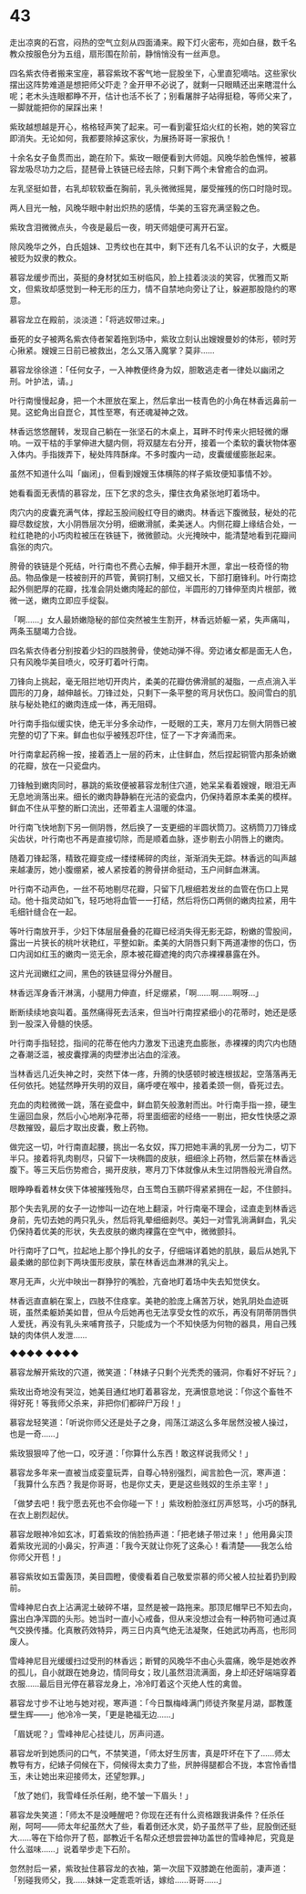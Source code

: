 # 43

走出凉爽的石宫，闷热的空气立刻从四面涌来。殿下灯火密布，亮如白昼，数千名教众按服色分为五组，扇形围在阶前，静悄悄没有一丝声息。

四名紫衣侍者搬来宝座，慕容紫玫不客气地一屁股坐下，心里直犯嘀咕。这些家伙摆出这阵势难道是想把师父吓走？金开甲不必说了，就剩一只眼睛还出来瞎混什么呢；老木头连眼都睁不开，估计也活不长了；别看屠胖子站得挺稳，等师父来了，一脚就能把你的屎踩出来！

紫玫越想越是开心，格格轻声笑了起来。可一看到霍狂焰火红的长袍，她的笑容立即消失。无论如何，我都要除掉这家伙，为展扬哥哥一家报仇！

十余名女子鱼贯而出，跪在阶下。紫玫一眼便看到大师姐。风晚华脸色憔悴，被慕容龙吸尽功力之后，琵琶骨上铁链已经去除，只剩下两个未曾癒合的血洞。

左乳坚挺如昔，右乳却软软垂在胸前，乳头微微摇晃，屡受摧残的伤口时隐时现。

两人目光一触，风晚华眼中射出炽热的感情，华美的玉容充满坚毅之色。

紫玫含泪微微点头，今夜是最后一夜，明天师姐便可离开石室。

除风晚华之外，白氏姐妹、卫秀纹也在其中，剩下还有几名不认识的女子，大概是被贬为奴隶的教众。

慕容龙缓步而出，英挺的身材犹如玉树临风，脸上挂着淡淡的笑容，优雅而又斯文，但紫玫却感觉到一种无形的压力，情不自禁地向旁让了让，躲避那股隐约的寒意。

慕容龙立在殿前，淡淡道：「将逃奴带过来。」

垂死的女子被两名紫衣侍者架着拖到场中，紫玫立刻认出嫂嫂曼妙的体形，顿时芳心揪紧。嫂嫂三日前已被救出，怎么又落入魔掌？莫非……

慕容龙徐徐道：「任何女子，一入神教便终身为奴，胆敢逃走者一律处以幽闭之刑。叶护法，请。」

叶行南慢慢起身，把一个木匣放在案上，然后拿出一枝青色的小角在林香远鼻前一晃。这蛇角出自崑仑，其性至寒，有还魂凝神之效。

林香远悠悠醒转，发现自己躺在一张坚石的木桌上，耳畔不时传来火把轻微的爆响。一双干枯的手掌伸进大腿内侧，将双腿左右分开，接着一个柔软的囊状物体塞入体内。手指拨弄下，秘处阵阵酥痒。不多时腹内一动，皮囊缓缓膨胀起来。

虽然不知道什么叫「幽闭」，但看到嫂嫂玉体横陈的样子紫玫便知事情不妙。

她看看面无表情的慕容龙，压下乞求的念头，攥住衣角紧张地盯着场中。

肉穴内的皮囊充满气体，撑起玉股间殷红夺目的嫩肉。林香远下腹微鼓，秘处的花瓣尽数绽放，大小阴唇层次分明，细嫩滑腻，柔美迷人。内侧花瓣上缘结合处，一粒红艳艳的小巧肉粒被压在铁链下，微微颤动。火光掩映中，能清楚地看到花瓣间翕张的肉穴。

胯骨的铁链是个死结，叶行南也不费心去解，伸手翻开木匣，拿出一枝奇怪的物品。物品像是一枝被剖开的芦管，黄铜打制，又细又长，下部打磨锋利。叶行南捻起外侧肥厚的花瓣，找准会阴处嫩肉隆起的部位，半圆形的刀锋伸至肉片根部，微微一送，嫩肉立即应手绽裂。

「啊……」女人最娇嫩隐秘的部位突然被生生割开，林香远娇躯一紧，失声痛叫，两条玉腿竭力合拢。

四名紫衣侍者分别按着少妇的四肢胯骨，使她动弹不得。旁边诸女都是面无人色，只有风晚华美目喷火，咬牙盯着叶行南。

刀锋向上挑起，毫无阻拦地切开肉片，柔美的花瓣仿佛滑腻的凝脂，一点点淌入半圆形的刀身，越伸越长。刀锋过处，只剩下一条平整的弯月状伤口。股间雪白的肌肤与秘处艳红的嫩肉连成一体，再无阻碍。

叶行南手指似缓实快，绝无半分多余动作，一眨眼的工夫，寒月刀左侧大阴唇已被完整的切了下来。鲜血也似乎被残忍吓住，怔了一下才奔涌而来。

叶行南拿起药棉一按，接着洒上一层的药末，止住鲜血，然后捏起铜管内那条娇嫩的花瓣，放在一只瓷盘内。

刀锋触到嫩肉同时，暴跳的紫玫便被慕容龙制住穴道，她呆呆看着嫂嫂，眼泪无声无息地淌落出来。细长的嫩肉静静躺在光洁的瓷盘内，仍保持着原本柔美的模样。鲜血不住从平整的断口流出，还带着主人温暖的体温。

叶行南飞快地割下另一侧阴唇，然后换了一支更细的半圆状筒刀。这柄筒刀刀锋成尖齿状，叶行南也不再是直接切除，而是顺着血脉，逐步剔去小阴唇上的嫩肉。

随着刀锋起落，精致花瓣变成一缕缕稀碎的肉丝，渐渐消失无踪。林香远的叫声越来越凄厉，她小腹绷紧，被人紧按着的胯骨拼命挺动，玉户间鲜血淋漓。

叶行南不动声色，一丝不苟地剔尽花瓣，只留下几根细若发丝的血管在伤口上晃动。他十指灵动如飞，轻巧地将血管一一打结，然后将伤口两侧的嫩肉拉紧，用牛毛细针缝合在一起。

等叶行南放开手，少妇下体层层叠叠的花瓣已经消失得无影无踪，粉嫩的雪股间，露出一片狭长的桃叶状艳红，平整如新。柔美的大阴唇只剩下两道凄惨的伤口，伤口内润如红玉的嫩肉一览无余，原本被花瓣遮掩的肉穴赤裸裸暴露在外。

这片光润嫩红之间，黑色的铁链显得分外醒目。

林香远浑身香汗淋漓，小腿用力伸直，纤足绷紧，「啊……啊……啊呀…」

断断续续地哀叫着。虽然痛得死去活来，但当叶行南捏紧细小的花蒂时，她还是感到一股深入骨髓的快感。

叶行南手指轻捻，指间的花蒂在他内力激发下迅速充血膨胀，赤裸裸的肉穴内也随之春潮泛滥，被皮囊撑满的肉壁渗出沾血的淫液。

当林香远几近失神之时，突然下体一疼，升腾的快感顿时被连根拔起，空落落再无任何依托。她猛然睁开失明的双目，痛呼哽在喉中，接着柔颈一侧，昏死过去。

充血的肉粒微微一跳，落在瓷盘中，鲜血箭矢般激射而出。叶行南手指一捺，硬生生逼回血泉，然后小心地剐净花蒂，将里面细密的经络一一剔出，把女性快感之源尽数摧毁，最后才取出皮囊，敷上药物。

做完这一切，叶行南直起腰，挑出一名女奴，挥刀把她丰满的乳房一分为二，切下半只。接着将乳肉剔尽，只留下一块椭圆的皮肤，细细涂上药物，然后蒙在林香远腹下。等三天后伤势癒合，揭开皮肤，寒月刀下体就像从未生过阴唇般光滑自然。

眼睁睁看着林女侠下体被摧残殆尽，白玉莺白玉鹂吓得紧紧拥在一起，不住颤抖。

那个失去乳房的女子一边惨叫一边在地上翻滚，叶行南毫不理会，迳直走到林香远身前，先切去她的两只乳头，然后将乳晕细细剥尽。美妇一对雪乳淌满鲜血，乳尖仍保持着优美的形状，失去皮肤的嫩肉裸露在空气中，微微颤抖。

叶行南吁了口气，拉起地上那个挣扎的女子，仔细端详着她的肌肤，最后从她乳下最柔嫩的部位剥下两块蛋形皮肤，蒙在林香远血淋淋的乳尖上。

寒月无声，火光中映出一群狰狞的嘴脸，亢奋地盯着场中失去知觉侠女。

林香远直直躺在案上，四肢不住痉挛。美艳的脸庞上痛苦万状，她乳阴处血迹斑斑，虽然柔躯娇美如昔，但从今后她再也无法享受女性的欢乐，再没有阴蒂阴唇供人爱抚，再没有乳头来哺育孩子，只能成为一个不知快感为何物的器具，用自己残缺的肉体供人发泄……

◆◆◆◆ ◆◆◆◆

慕容龙解开紫玫的穴道，微笑道：「林婊子只剩个光秃秃的骚洞，你看好不好玩？」

紫玫出奇地没有哭泣，她美目通红地盯着慕容龙，充满恨意地说：「你这个畜牲不得好死！等我师父杀来，非把你们都碎尸万段！」

慕容龙轻笑道：「听说你师父还是处子之身，闯荡江湖这么多年居然没被人操过，也是一奇……」

紫玫狠狠啐了他一口，咬牙道：「你算什么东西！敢这样说我师父！」

慕容龙多年来一直被当成娈童玩弄，自尊心特别强烈，闻言脸色一沉，寒声道：「我算什么东西？我是你哥哥，也是你丈夫，更是这些贱奴的生杀主宰！」

「做梦去吧！我宁愿去死也不会你碰一下！」紫玫粉脸涨红厉声怒骂，小巧的酥乳在衣上剧烈起伏。

慕容龙眼神冷如玄冰，盯着紫玫的俏脸扬声道：「把老婊子带过来！」他用鼻尖顶着紫玫光润的小鼻尖，狞声道：「我今天就让你死了这条心！看清楚——我怎么给你师父开苞！」

慕容紫玫如五雷轰顶，美目圆瞪，傻傻看着自己敬爱崇慕的师父被人拉扯着扔到殿前。

雪峰神尼白衣上沾满泥土破碎不堪，显然是被一路拖来。那顶尼帽早已不知去向，露出白净浑圆的头形。她当时一直小心戒备，但从来没想过会有一种药物可通过真气交换传播。化真散药效特异，两三日内真气绝无法凝聚，任她武功再高，也形同废人。

雪峰神尼目光缓缓扫过受刑的林香远；断臂的风晚华不由心头震痛，晚华是她收养的孤儿，自小就跟在她身边，情同母女；玫儿虽然泪流满面，身上却还好端端穿着衣服……最后目光停在慕容龙身上，冷冷盯着这个灭绝人性的禽兽。

慕容龙寸步不让地与她对视，寒声道：「今日飘梅峰满门师徒齐聚星月湖，鄙教蓬壁生辉——」他冷冷一笑，「更是艳福无边……」

「眉妩呢？」雪峰神尼心挂徒儿，厉声问道。

慕容龙听到她质问的口气，不禁笑道，「师太好生厉害，真是吓坏在下了……师太教导有方，纪婊子伺候在下，伺候得太卖力了些，屄肿得腿都合不拢，本宫怜香惜玉，未让她出来迎接师太，还望恕罪。」

「放了她们，我雪峰任杀任剐，绝不皱一下眉头！」

慕容龙失笑道：「师太不是没睡醒吧？你现在还有什么资格跟我讲条件？任杀任剐，呵呵——师太年纪虽然大了些，看着倒还水灵，奶子虽然平了些，屁股倒还挺大……等在下给你开了苞，鄙教近千名帮众还想尝尝神功盖世的雪峰神尼，究竟是什么滋味……」说着举步走下石阶。

忽然肘后一紧，紫玫扯住慕容龙的衣袖，第一次屈下双膝跪在他面前，凄声道：「别碰我师父，我……妹妹一定乖乖听话，嫁给……哥哥……」

